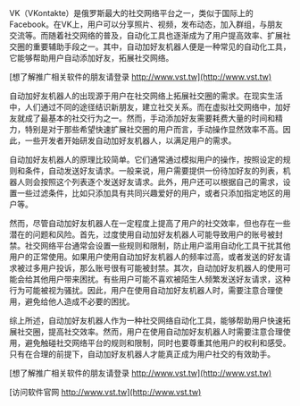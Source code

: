 VK（VKontakte）是俄罗斯最大的社交网络平台之一，类似于国际上的Facebook。在VK上，用户可以分享照片、视频，发布动态，加入群组，与朋友交流等。而随着社交网络的普及，自动化工具也逐渐成为了用户提高效率、扩展社交圈的重要辅助手段之一。其中，自动加好友机器人便是一种常见的自动化工具，它能够帮助用户自动添加好友，拓展社交网络。

[想了解推广相关软件的朋友请登录 http://www.vst.tw](http://www.vst.tw)

自动加好友机器人的出现源于用户在社交网络上拓展社交圈的需求。在现实生活中，人们通过不同的途径结识新朋友，建立社交关系。而在虚拟社交网络中，加好友就成了最基本的社交行为之一。然而，手动添加好友需要耗费大量的时间和精力，特别是对于那些希望快速扩展社交圈的用户而言，手动操作显然效率不高。因此，一些开发者开始研发自动加好友机器人，以满足用户的需求。

自动加好友机器人的原理比较简单。它们通常通过模拟用户的操作，按照设定的规则和条件，自动发送好友请求。一般来说，用户需要提供一份待加好友的列表，机器人则会按照这个列表逐个发送好友请求。此外，用户还可以根据自己的需求，设置一些过滤条件，比如只添加具有共同兴趣爱好的用户，或者只添加指定地区的用户等。

然而，尽管自动加好友机器人在一定程度上提高了用户的社交效率，但也存在一些潜在的问题和风险。首先，过度使用自动加好友机器人可能导致用户的账号被封禁。社交网络平台通常会设置一些规则和限制，防止用户滥用自动化工具干扰其他用户的正常使用。如果用户使用自动加好友机器人的频率过高，或者发送的好友请求被过多用户投诉，那么账号很有可能被封禁。其次，自动加好友机器人的使用可能会给其他用户带来困扰。有些用户可能不喜欢被陌生人频繁发送好友请求，这种行为可能被视为骚扰。因此，用户在使用自动加好友机器人时，需要注意合理使用，避免给他人造成不必要的困扰。

综上所述，自动加好友机器人作为一种社交网络自动化工具，能够帮助用户快速拓展社交圈，提高社交效率。然而，用户在使用自动加好友机器人时需要注意合理使用，避免触碰社交网络平台的规则和限制，同时也要尊重其他用户的权利和感受。只有在合理的前提下，自动加好友机器人才能真正成为用户社交的有效助手。

[想了解推广相关软件的朋友请登录 http://www.vst.tw](http://www.vst.tw)


[访问软件官网 http://www.vst.tw](http://www.vst.tw)
